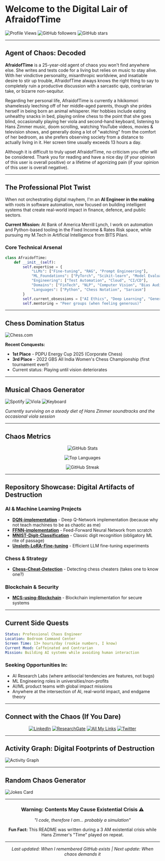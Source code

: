 # Welcome to the Digital Lair of AfraidofTime

![Profile Views](https://komarev.com/ghpvc/?username=0xafraidoftime&color=red&style=for-the-badge&label=Chaos%20Witnesses)
![GitHub followers](https://img.shields.io/github/followers/0xafraidoftime?style=for-the-badge&color=ff6b6b)
![GitHub stars](https://img.shields.io/github/stars/0xafraidoftime?style=for-the-badge&color=ffd93d)

---

## Agent of Chaos: Decoded

**AfraidofTime** is a 25-year-old agent of chaos you won't find anywhere else. She writes and tests code for a living but relies on music to stay alive. With her vindictive personality, misanthropic worldview, and insatiable desire to stir up trouble, AfraidofTime always knows the right thing to say to completely ruin a productive discussion with a sarcastic quip, contrarian take, or bizarre non-sequitur.

Regarding her personal life, AfraidofTime is currently a hikikomori shamelessly leeching off of her middle-aged parents, though she prides herself in being born an animal whisperer. Her hobbies include eating unhealthy snacks in bed, playing online chess to the point that she goes blind, occasionally playing her viola and second-hand keyboard, listening to Hans Zimmer music, doom scrolling, watching YouTube videos, movies & television shows, and generally doing a lot of "watching" from the comfort of her bedroom, as she prefers observing society from a distance to actually living in it. Her screen time usually exceeds 13 hours a day.

Although it is difficult to truly upset AfraidofTime, no criticism you offer will be considered. Thank you for reading and have a nice day (if your opinion of this user is overall positive) or a lifetime of agonizing pain (if your opinion of this user is overall negative).

---

## The Professional Plot Twist

When not orchestrating digital mayhem, I'm an **AI Engineer in the making** with roots in software automation, now focused on building intelligent systems that create real-world impact in finance, defence, and public sectors. 

**Current Mission:** At Bank of America Merrill Lynch, I work on automation and Python-based tooling in the Fixed Income & Rates Risk space, while pursuing my M.Tech in Artificial Intelligence from BITS Pilani.

### Core Technical Arsenal
```python
class AfraidofTime:
    def __init__(self):
        self.expertise = {
            "LLMs": ["Fine-tuning", "RAG", "Prompt Engineering"],
            "ML_Foundations": ["PyTorch", "Scikit-learn", "Model Evaluation"],
            "Engineering": ["Test Automation", "Cloud", "CI/CD"],
            "Domains": ["FinTech", "NLP", "Computer Vision", "Bias Audits"],
            "Languages": ["Python", "Chess Notation", "Sarcasm"]
        }
        self.current_obsessions = ["AI Ethics", "Deep Learning", "Generative Models"]
        self.mentoring = "Peer groups (when feeling generous)"
```

---

## Chess Domination Status

![Chess.com](https://img.shields.io/badge/Chess.com-it_gets_better-green?style=for-the-badge&logo=chess.com)

**Recent Conquests:**
- **1st Place** - PDPU Energy Cup 2025 (Corporate Chess)
- **3rd Place** - 2022 GBS All India Women's Chess Championship (first tournament ever!)
- Current status: Playing until vision deteriorates

---

## Musical Chaos Generator

![Spotify](https://img.shields.io/badge/Hans%20Zimmer%20Addict-1DB954?style=for-the-badge&logo=spotify&logoColor=white)
![Viola](https://img.shields.io/badge/Viola%20Player-8B5A3C?style=for-the-badge)
![Keyboard](https://img.shields.io/badge/Second--Hand%20Keyboard-000000?style=for-the-badge&logo=piano&logoColor=white)

*Currently surviving on a steady diet of Hans Zimmer soundtracks and the occasional viola session*

---

## Chaos Metrics

<div align="center">

![GitHub Stats](https://github-readme-stats.vercel.app/api?username=0xafraidoftime&show_icons=true&theme=radical&hide_border=true&count_private=true)

![Top Languages](https://github-readme-stats.vercel.app/api/top-langs/?username=0xafraidoftime&layout=compact&theme=radical&hide_border=true)

![GitHub Streak](https://streak-stats.demolab.com/?user=0xafraidoftime&theme=radical&hide_border=true)

</div>

---

## Repository Showcase: Digital Artifacts of Destruction

### AI & Machine Learning Projects
- **[DQN-implementation](https://github.com/AfraidofTime/DQN-implementation)** - Deep Q-Network implementation (because why not teach machines to be as chaotic as me)
- **[FFNN-implementation](https://github.com/AfraidofTime/FFNN-implementation)** - Feed-Forward Neural Network from scratch
- **[MNIST-Digit-Classification](https://github.com/AfraidofTime/MNIST-Digit-Classification)** - Classic digit recognition (obligatory ML rite of passage)
- **[Unsloth-LoRA-Fine-tuning](https://github.com/AfraidofTime/Unsloth-LoRA-Fine-tuning)** - Efficient LLM fine-tuning experiments

### Chess & Strategy
- **[Chess-Cheat-Detection](https://github.com/AfraidofTime/Chess-Cheat-Detection)** - Detecting chess cheaters (takes one to know one?)

### Blockchain & Security
- **[MCS-using-Blockchain](https://github.com/AfraidofTime/MCS-using-Blockchain)** - Blockchain implementation for secure systems

---

## Current Side Quests

```yaml
Status: Professional Chaos Engineer
Location: Bedroom Command Center
Screen Time: 13+ hours/day (rookie numbers, I know)
Current Mood: Caffeinated and Contrarian
Mission: Building AI systems while avoiding human interaction
```

### Seeking Opportunities In:
- AI Research Labs (where antisocial tendencies are features, not bugs)
- ML Engineering roles in universities/non-profits
- AI/ML product teams with global impact missions
- Anywhere at the intersection of AI, real-world impact, and endgame theory

---

## Connect with the Chaos (If You Dare)

<div align="center">

[![LinkedIn](https://img.shields.io/badge/Professional%20Facade-0077B5?style=for-the-badge&logo=linkedin&logoColor=white)](https://www.linkedin.com/in/ankita-pal-70a269157/)
[![ResearchGate](https://img.shields.io/badge/Academic%20Credentials-00CCBB?style=for-the-badge&logo=researchgate&logoColor=white)](https://www.researchgate.net/profile/Ankita-Pal-8?ev=hdr_xprf)
[![All My Links](https://img.shields.io/badge/Everything%20Else-FF5722?style=for-the-badge)](https://allmylinks.com/afraidoftime)
[![Twitter](https://img.shields.io/badge/Hot%20Takes-1DA1F2?style=for-the-badge&logo=twitter&logoColor=white)](https://x.com/afraidoftime_)

</div>

---

## Activity Graph: Digital Footprints of Destruction

![Activity Graph](https://github-readme-activity-graph.vercel.app/graph?username=0xafraidoftime&theme=redical&hide_border=true)

---

## Random Chaos Generator

![Jokes Card](https://readme-jokes.vercel.app/api?theme=radical)

---

<div align="center">

### Warning: Contents May Cause Existential Crisis ⚠️

*"I code, therefore I am... probably a simulation"*

**Fun Fact:** This README was written during a 3 AM existential crisis while Hans Zimmer's "Time" played on repeat.

---

*Last updated: When I remembered GitHub exists | Next update: When chaos demands it*

</div>
